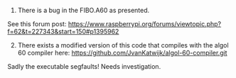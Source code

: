 1) There is a bug in the FIBO.A60 as presented.

See this forum post: https://www.raspberrypi.org/forums/viewtopic.php?f=62&t=227343&start=150#p1395962

2) There exists a modified version of this code that compiles with the algol 60 compiler here:
https://github.com/JvanKatwijk/algol-60-compiler.git

Sadly the executable segfaults! Needs investigation.
